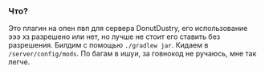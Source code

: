 ### Что?
Это плагин на опен пвп для сервера DonutDustry, его использование эээ хз разрешено или нет, но лучше не стоит его ставить без разрешения.
Билдим с помощью `./gradlew jar`.
Кидаем в `/server/config/mods`.
По багам в ишуи, за говнокод не ручаюсь, мне так легче.